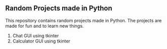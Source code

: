 ## Random Projects made in Python

This repository contains random projects made in Python. The projects are made for fun and to learn new things.

<ol>
    <li> Chat GUI using tkinter </li>
    <li> Calculator GUI using tkinter </li>

</ol>